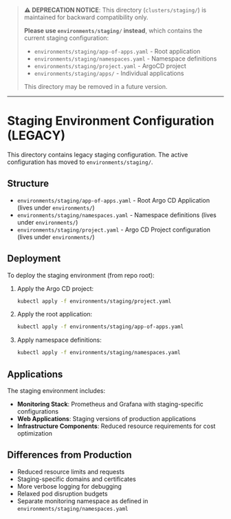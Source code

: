 > **⚠️ DEPRECATION NOTICE**: This directory (`clusters/staging/`) is maintained for backward compatibility only.
>
> **Please use `environments/staging/` instead**, which contains the current staging configuration:
> - `environments/staging/app-of-apps.yaml` - Root application
> - `environments/staging/namespaces.yaml` - Namespace definitions
> - `environments/staging/project.yaml` - ArgoCD project
> - `environments/staging/apps/` - Individual applications
>
> This directory may be removed in a future version.

---

# Staging Environment Configuration (LEGACY)

This directory contains legacy staging configuration. The active configuration has moved to `environments/staging/`.

## Structure

- `environments/staging/app-of-apps.yaml` - Root Argo CD Application (lives under `environments/`)
- `environments/staging/namespaces.yaml` - Namespace definitions (lives under `environments/`)
- `environments/staging/project.yaml` - Argo CD Project configuration (lives under `environments/`)

## Deployment

To deploy the staging environment (from repo root):

1. Apply the Argo CD project:
   ```bash
   kubectl apply -f environments/staging/project.yaml
   ```

2. Apply the root application:
   ```bash
   kubectl apply -f environments/staging/app-of-apps.yaml
   ```

3. Apply namespace definitions:
   ```bash
   kubectl apply -f environments/staging/namespaces.yaml
   ```

## Applications

The staging environment includes:

- **Monitoring Stack**: Prometheus and Grafana with staging-specific configurations
- **Web Applications**: Staging versions of production applications
- **Infrastructure Components**: Reduced resource requirements for cost optimization

## Differences from Production

- Reduced resource limits and requests
- Staging-specific domains and certificates
- More verbose logging for debugging
- Relaxed pod disruption budgets
- Separate monitoring namespace as defined in `environments/staging/namespaces.yaml`

